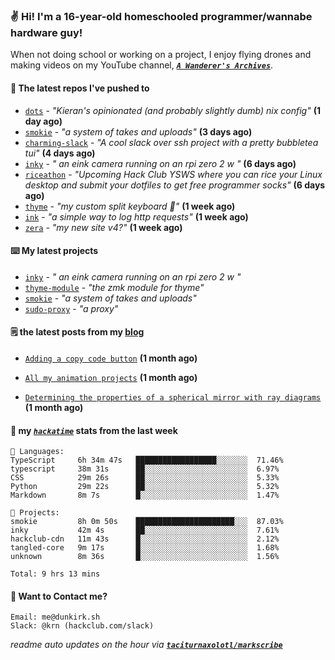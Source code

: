 ### ✌️ Hi! I'm a 16-year-old homeschooled programmer/wannabe hardware guy!

When not doing school or working on a project, I enjoy flying drones and making videos on my YouTube channel, [**_`A Wanderer's Archives`_**](https://youtube.com/@wanderer.archives).

#### 👷 The latest repos I've pushed to

- [`dots`](https://github.com/taciturnaxolotl/dots) - _"Kieran's opinionated (and probably slightly dumb) nix config"_ **(1 day ago)**
- [`smokie`](https://github.com/taciturnaxolotl/smokie) - _"a system of takes and uploads"_ **(3 days ago)**
- [`charming-slack`](https://github.com/taciturnaxolotl/charming-slack) - _"A cool slack over ssh project with a pretty bubbletea tui"_ **(4 days ago)**
- [`inky`](https://github.com/taciturnaxolotl/inky) - _" an eink camera running on an rpi zero 2 w "_ **(6 days ago)**
- [`riceathon`](https://github.com/hackclub/riceathon) - _"Upcoming Hack Club YSWS where you can rice your Linux desktop and submit your dotfiles to get free programmer socks"_ **(6 days ago)**
- [`thyme`](https://github.com/taciturnaxolotl/thyme) - _"my custom split keyboard 🫶"_ **(1 week ago)**
- [`ink`](https://github.com/taciturnaxolotl/ink) - _"a simple way to log http requests"_ **(1 week ago)**
- [`zera`](https://github.com/taciturnaxolotl/zera) - _"my new site v4?"_ **(1 week ago)**

#### ⌨️ My latest projects

- [`inky`](https://github.com/taciturnaxolotl/inky) - _" an eink camera running on an rpi zero 2 w "_
- [`thyme-module`](https://github.com/taciturnaxolotl/thyme-module) - _"the zmk module for thyme"_
- [`smokie`](https://github.com/taciturnaxolotl/smokie) - _"a system of takes and uploads"_
- [`sudo-proxy`](https://github.com/taciturnaxolotl/sudo-proxy) - _"a proxy"_

#### 🗒️ the latest posts from my [blog](https://dunkirk.sh)

- [`Adding a copy code button`](https://dunkirk.sh/blog/adding-a-copy-button/) **(1 month ago)**

- [`All my animation projects`](https://dunkirk.sh/blog/my-animations/) **(1 month ago)**

- [`Determining the properties of a spherical mirror with ray diagrams`](https://dunkirk.sh/blog/spherical-ray-diagrams/) **(1 month ago)**



#### 📡 my [_`hackatime`_](https://waka.hackclub.com) stats from the last week

```text
💾 Languages:
TypeScript     6h 34m 47s   ██████████████████░░░░░░░  71.46%
typescript     38m 31s      ██░░░░░░░░░░░░░░░░░░░░░░░  6.97%
CSS            29m 26s      ██░░░░░░░░░░░░░░░░░░░░░░░  5.33%
Python         29m 22s      ██░░░░░░░░░░░░░░░░░░░░░░░  5.32%
Markdown       8m 7s        █░░░░░░░░░░░░░░░░░░░░░░░░  1.47%

💼 Projects:
smokie         8h 0m 50s    ██████████████████████░░░  87.03%
inky           42m 4s       ██░░░░░░░░░░░░░░░░░░░░░░░  7.61%
hackclub-cdn   11m 43s      █░░░░░░░░░░░░░░░░░░░░░░░░  2.12%
tangled-core   9m 17s       █░░░░░░░░░░░░░░░░░░░░░░░░  1.68%
unknown        8m 36s       █░░░░░░░░░░░░░░░░░░░░░░░░  1.56%

Total: 9 hrs 13 mins
```

#### 📮 Want to Contact me?

```text
Email: me@dunkirk.sh
Slack: @krn (hackclub.com/slack)
```

_readme auto updates on the hour via [**`taciturnaxolotl/markscribe`**](https://github.com/taciturnaxolotl/markscribe)_
